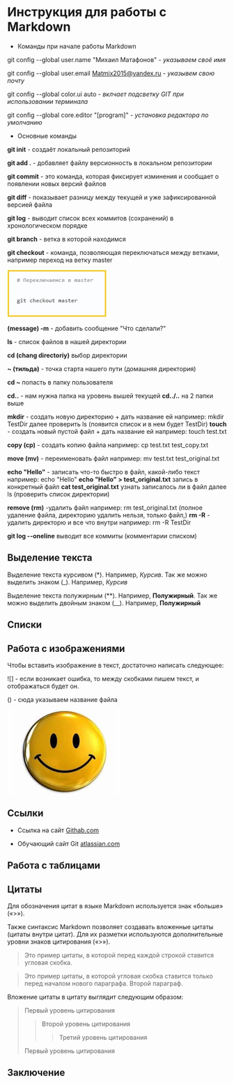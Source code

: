 # Инструкция для работы с Markdown

+ Команды при начале работы Markdown

git config --global user.name "Михаил Матафонов"  -  *указываем своё имя*

git config --global user.email Matmix2015@yandex.ru  -  *указывем свою почту*

git config --global color.ui auto   -  *вклчает подсветку GIT при использовании терминала*

git config --global core.editor "[program]"   -  *установка редактора по умолчанию*

+ Основные команды

**git init** - создаёт локальный репозиторий

**git add .**  - добавляет файлу версионность в локальном репозитории

**git commit**  - это команда, которая фиксирует изминения и сообщает о появлении новых версий файлов

**git diff** - показывает разницу между текущей и уже зафиксированной версией файла

**git log**  - выводит список всех коммитов (сохранений) в хронологическом порядке

**git branch** - ветка в которой находимся

**git checkout**  - команда, позволяющая переключаться между ветками, например переход на ветку master 

![Checkout_master не загрузилась](Checkout_master.jpg)

**(message) -m**  - добавить сообщение "Что сделали?"

**ls** - список файлов в нашей директории

**cd (chang directoriy)** выбор директории

**~ (тильда)** - точка старта нашего пути (домашняя директория)

**cd ~** попасть в папку пользователя

**cd..**   - нам нужна папка на уровень вышей текущей
**cd../..** на 2 папки выше

**mkdir**   - создать новую директорию + дать название ей например: mkdir TestDir  далее проверить ls (появится список и в нем будет TestDir)
**touch**   - создать новый пустой файл + дать название ей например: touch test.txt

**copy (cp)** - создать копию файла  например: cp test.txt test_copy.txt

**move (mv)**  - переименовать файл  например: mv test.txt test_original.txt

**echo "Hello"**  - записать что-то быстро в файл, какой-либо текст  например: echo "Hello"
**echo "Hello" > test_original.txt**  запись в конкретный файл
**cat test_original.txt**  узнать записалось ли в файл далее ls (проверить список директории)

**remove (rm)**  -удалить файл например: rm test_original.txt  (полное удаление файла, директорию удалить нельзя, только файл,)
**rm -R**  - удалить директорю и все что внутри например: rm -R TestDir
 
**git log --oneline**  выводит все коммиты (комментарии списком)

## Выделение текста

Выделение текста курсивом (*). Например, *Курсив*. Так же можно выделить знаком (_). Например, _Курсив_

Выделение текста полужирным (**). Например, **Полужирный**. Так же можно выделить двойным знаком (__). Например, __Полужирный__
## Списки

## Работа с изображениями

Чтобы вставить изображение в текст, достаточно написать следующее:

![] -  если возникает ошибка, то между скобками пишем текст, и отображаться будет он.

() - сюда указываем название файла

![Тут должны быть картинка](images.jpg)
## Ссылки

- Ссылка на сайт [Githab.com](https://github.com/)

- Обучающий сайт Git [atlassian.com](https://www.atlassian.com/ru/git/tutorials/learn-git-with-bitbucket-cloud)
## Работа с таблицами

## Цитаты

Для обозначения цитат в языке Markdown используется знак «больше» («>»).

Также синтаксис Markdown позволяет создавать вложенные цитаты (цитаты внутри цитат). Для их разметки используются дополнительные уровни знаков цитирования («>»). 

>Это пример цитаты,
>в которой перед каждой строкой
>ставится угловая скобка.

>Это пример цитаты,
в которой угловая скобка
ставится только перед началом нового параграфа.
>Второй параграф.

Вложение цитаты в цитату выглядит следующим образом:

> Первый уровень цитирования
>> Второй уровень цитирования
>>> Третий уровень цитирования
>
>Первый уровень цитирования

## Заключение